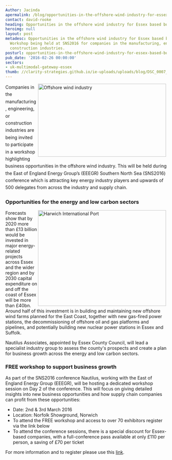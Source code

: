 ```yaml
---
Author: Jacinda
apermalink: /blog/opportunities-in-the-offshore-wind-industry-for-essex-based-businesses
contact: david-rooke
heading: Opportunities in the offshore wind industry for Essex based businesses
heroimg: null
layout: post
metadesc: Opportunities in the offshore wind industry for Essex based businesses.
  Workshop being held at SNS2016 for companies in the manufacturing, engineering or
  construction industries.
posturl: opportunities-in-the-offshore-wind-industry-for-essex-based-businesses
pub_date: '2016-02-26 00:00:00'
sectors:
- uk-multimodal-gateway-essex
thumb: //clarity-strategies.github.io/ie-uploads/uploads/blog/DSC_0007_165.jpg
---
```


<p><img alt='Offshore wind industry' src='//clarity-strategies.github.io/ie-uploads/uploads/blog/offshore-wind-turbine-construction_700.jpg' style='line-height: 20.8px; width: 400px; height: 228px; margin-left: 2px; margin-right: 2px; float: right;'/></p><p><span style='line-height: 1.6;'>Companies in the manufacturing, engineering, or construction industries are being invited to participate in a workshop highlighting business opportunities in the offshore wind industry. This will be held during the East of England Energy Group’s (EEEGR) Southern North Sea (SNS2016) conference which is attracting key energy industry players and upwards of 500 delegates from across the industry and supply chain.</span></p><h3>Opportunities for the energy and low carbon sectors</h3><p><img alt='Harwich International Port' src='//clarity-strategies.github.io/ie-uploads/uploads/blog/Harwich_Renewables_Facility_Cropped_400.jpg' style='width: 400px; height: 299px; margin-left: 2px; margin-right: 2px; float: right;'/>Forecasts show that by 2020 more than £13 billion would be invested in major energy-related projects across Essex and the wider region and by 2030 capital expenditure on and off the coast of Essex will be more than £40bn. Around half of this investment is in building and maintaining new offshore wind farms planned for the East Coast, together with new gas-fired power stations, the decommissioning of offshore oil and gas platforms and pipelines, and potentially building new nuclear power stations in Essex and Suffolk.</p><p>Nautilus Associates, appointed by Essex County Council, will lead a specialist industry group to assess the county's prospects and create a plan for business growth across the energy and low carbon sectors.</p><h3>FREE workshop to support business growth</h3><p>As part of the SNS2016 conference Nautilus, working with the East of England Energy Group (EEEGR), will be hosting a dedicated workshop session on Day 2 of the conference. This will focus on giving detailed insights into new business opportunities and how supply chain companies can profit from these opportunities:</p><ul><li>Date: 2nd &amp; 3rd March 2016</li><li>Location: Norfolk Showground, Norwich</li><li>To attend the FREE workshop and access to over 70 exhibitors register via the link below</li><li>To attend the conference sessions, there is a special discount for Essex-based companies, with a full-conference pass available at only £110 per person, a saving of £70 per ticket</li></ul><p>For more information and to register please use this <a href='http://www.eeegr.com/events' target='_blank'>link</a>.</p>